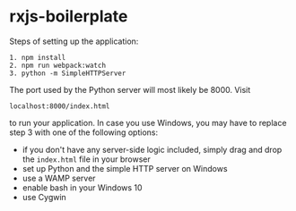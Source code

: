 # rxjs-boilerplate

Steps of setting up the application:

```
1. npm install
2. npm run webpack:watch
3. python -m SimpleHTTPServer
```

The port used by the Python server will most likely be 8000. Visit

```
localhost:8000/index.html 
```

to run your application. In case you use Windows, you may have to replace step 3 with one of the following options:

- if you don't have any server-side logic included, simply drag and drop the `index.html` file in your browser
- set up Python and the simple HTTP server on Windows
- use a WAMP server
- enable bash in your Windows 10
- use Cygwin


